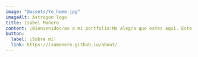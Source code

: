 ```yaml
---
image: "@assets/Yo_home.jpg"
imageAlt: Astrogon logo
title: Isabel Mañero
content: ¡Bienvenidos/as a mi portfolio!Me alegra que estés aquí. Este espacio es una ventana a mi trabajo, mis proyectos y mi pasión por los datos, el océano y el medio ambiente. Cada proyecto refleja mi compromiso con la creatividad, la innovación y la excelencia.Explora mi trabajo, conoce mi proceso y descubre cómo puedo aportar valor a tus ideas. Si algo te inspira o quieres conversar sobre posibles colaboraciones, no dudes en contactarme ✉️¡Gracias por tu visita y disfruta del recorrido!
button:
  label: ¡Sobre mí!
  link: https://isamanero.github.io/about/
---
```

